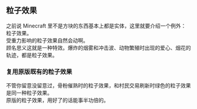 ## 粒子效果

之前说 Minecraft 里不是方块的东西基本上都是实体，这里就要介绍一个例外：粒子效果。  
受重力影响的粒子效果自然会动啊。  
顾名思义这就是一种特效。爆炸的烟雾和冲击波、动物繁殖时出现的爱心、烟花的轨迹，都是粒子效果。

### 复用原版既有的粒子效果

不管你留意没留意过，骨粉催熟时的粒子效果，和村民交易刷新时绿色的粒子效果是同一种粒子效果。  
原版的粒子效果，用好了的话能事半功倍的。
